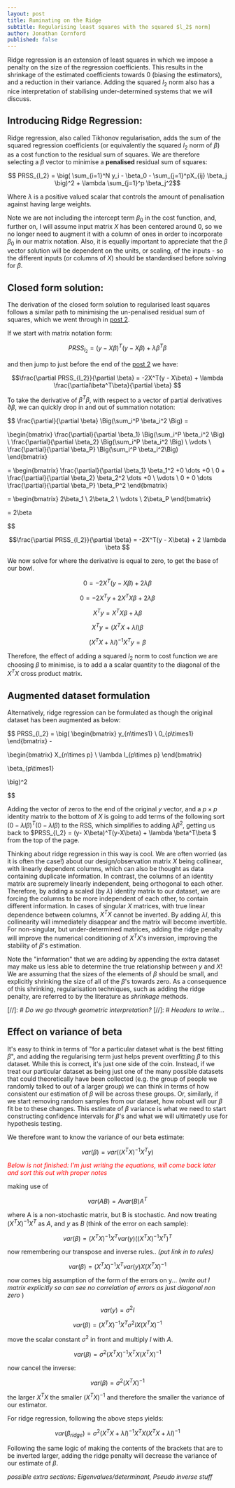 ```yaml
---
layout: post
title: Ruminating on the Ridge
subtitle: Regularising least squares with the squared $l_2$ norm]
author: Jonathan Cornford
published: false
---
```


Ridge regression is an extension of least squares in which we impose a penalty on the size of the regression coefficients.
This results in the shrinkage of the estimated coefficients towards 0 (biasing the estimators), and a reduction in their variance. Adding the squared $l_2$ norm
also has a nice interpretation of stabilising under-determined systems that we will discuss.

## Introducing Ridge Regression:
Ridge regression, also called Tikhonov regularisation, adds the sum of the squared regression coefficients (or equivalently the squared $l_2$ norm of $\beta$) as a cost function to the residual sum of squares.
 We are therefore selecting a $\beta$ vector to minimise a **penalised** residual sum of squares:

$$ PRSS_{l_2} =  \big( \sum_{i=1}^N y_i - \beta_0 - \sum_{j=1}^pX_{ij} \beta_j \big)^2 + \lambda \sum_{j=1}^p \beta_j^2$$

Where $\lambda$ is a positive valued scalar that controls the amount of penalisation against having large weights. 

Note we are not including the intercept term $\beta_0$ in the cost function, and, further on, I will assume input matrix $X$ has been centered around
0, so we no longer need to augment it with a column of ones in order to incorporate $\beta_0$ in our matrix notation. Also, it is equally important to appreciate
 that the $\beta$ vector solution will be dependent on the units, or scaling, of the inputs - so the different inputs (or columns of $X$) should be standardised  before solving for $\beta$.

## Closed form solution:
The derivation of the closed form solution to regularised least squares follows a similar path to minimising the un-penalised residual sum of squares, which we went through
in [post 2](../2017-02-07-least-squares-for-dummies).

If we start with matrix notation form:

$$ PRSS_{l_2} = (y- X\beta)^T(y-X\beta) + \lambda \beta^T\beta $$

and then jump to just before the end of the [post 2](..\2017-02-08-least-squares-for-dummies) we have:

$$\frac{\partial PRSS_{l_2}}{\partial \beta} = -2X^T(y - X\beta) + \lambda \frac{\partial\beta^T\beta}{\partial \beta} $$

To take the derivative of $\beta^T\beta$, with respect to a vector of partial derivatives $\partial\beta$, we can quickly drop in and out of summation notation:

$$
\frac{\partial}{\partial \beta} \Big(\sum_i^P \beta_i^2 \Big) = 

\begin{bmatrix}
 \frac{\partial}{\partial \beta_1} \Big(\sum_i^P \beta_i^2 \Big)  \\
 \frac{\partial}{\partial \beta_2} \Big(\sum_i^P \beta_i^2 \Big)   \\
  \vdots \\
  \frac{\partial}{\partial \beta_P} \Big(\sum_i^P \beta_i^2\Big)  
\end{bmatrix}

= \begin{bmatrix}
 \frac{\partial}{\partial \beta_1} \beta_1^2 +0 \dots +0   \\
 0 + \frac{\partial}{\partial \beta_2} \beta_2^2  \dots +0    \\
  \vdots \\
 0 + 0 \dots  \frac{\partial}{\partial \beta_P} \beta_P^2
\end{bmatrix}

= \begin{bmatrix}
  2\beta_1 \\
  2\beta_2 \\
  \vdots \\
  2\beta_P
    \end{bmatrix}

= 2\beta
    
$$

$$\frac{\partial PRSS_{l_2}}{\partial \beta} = -2X^T(y - X\beta) + 2 \lambda \beta $$

We now solve for where the derivative is equal to zero, to get the base of our bowl.

$$ 0 = -2X^T(y - X\beta) + 2 \lambda \beta $$

$$ 0 = -2X^Ty + 2X^TX\beta + 2\lambda \beta $$

$$ X^Ty = X^TX\beta + \lambda \beta $$

$$ X^Ty = (X^TX + \lambda I )\beta $$

$$ (X^TX + \lambda I )^{-1}X^Ty = \beta $$

Therefore, the effect of adding a squared $l_2$ norm to cost function we are choosing $\beta$ to minimise, is to add a a scalar
quantity to the diagonal of the $X^TX$ cross product matrix. 

## Augmented dataset formulation
Alternatively, ridge regression can be formulated as though the original dataset has been augmented as below:
 
$$
PRSS_{l_2} = \big(
  \begin{bmatrix}
  y_{n\times1} \\
  0_{p\times1}
    \end{bmatrix} -
   
   \begin{bmatrix}
   X_{n\times p} \\
   \lambda I_{p\times p} 
   \end{bmatrix}
   
   \beta_{p\times1}
   
   \big)^2
    
$$

Adding the vector of zeros to the end of the original $y$ vector, and a $p\times p$ identity matrix to the bottom of $X$ is 
 going to add terms of the following sort $(0-\lambda I\beta)^T(0-\lambda I\beta)$ to the RSS, which simplifies to adding $\lambda\beta^2$,
  getting us back to $PRSS_{l_2} = (y- X\beta)^T(y-X\beta) + \lambda \beta^T\beta $ from the top of the page.
  
Thinking about ridge regression in this way is cool. We are often worried (as it is often the case!) about our design/observation matrix $X$ being 
collinear, with linearly dependent columns, which can also be thought as data containing duplicate information. In contrast, the columns
of an identity matrix are supremely linearly independent, being orthogonal to each other. Therefore, by adding a scaled (by $\lambda$)
identity matrix to our dataset, we are forcing the columns to be more independent of each other, to contain different information. In cases of singular
$X$ matrices, with true linear dependence between columns, $X^TX$ cannot be inverted. By adding $\lambda I$, this collinearity will immediately disappear and the matrix will become invertible. 
For non-singular, but under-determined matrices, adding the ridge penalty will improve the numerical conditioning of $X^TX$'s inversion, improving the stability of $\beta$'s estimation.

Note the "information" that we are adding by appending the extra dataset may make us
less able to determine the true relationship between $y$ and $X$! We are assuming that the sizes of the elements of
 $\beta$ should be small, and explicitly shrinking the size of all of the $\beta$'s towards zero. As a consequence of
 this shrinking, regularisation techniques, such as adding the ridge penalty, are referred to by the literature as 
 *shrinkage* methods.
  
[//]: # *Do we go through geometric interpretation?*
[//]: # *Headers to write...*

## Effect on variance of beta

It's easy to think in terms of "for a particular dataset what is the best fitting $\beta$", and adding the regularising term
just helps prevent overfitting $\beta$ to this dataset. While this is correct, it's just one side of the coin. Instead, if
 we treat our particular dataset as being just one of the many possible datasets that could theoretically have been collected 
 (e.g. the group of people we randomly talked to out of a larger group) we can think in terms of how consistent our estimation
 of $\beta$ will be across these groups. Or, similarly, if we start removing random samples from our dataset, how robust will our
 $\beta$ fit be to these changes. This estimate of $\beta$ variance is what we need to start constructing confidence intervals for 
 $\beta$'s and what we will ultimatetly use for hypothesis testing. 
 
We therefore want to know the variance of our beta estimate:

$$ var(\beta) = var\big((X^TX)^{-1}X^Ty\big) $$

<span style="color:red">*Below is not finished: I'm just writing the equations, will come back later and sort this out with proper notes*</span>

making use of

$$var(AB) = A var(B) A^T$$

where A is a non-stochastic matrix, but B is stochastic. And now treating $(X^TX)^{-1}X^T$ as $A$, and $y$ as $B$ (think of the error on each sample):

$$ var(\beta) = (X^TX)^{-1}X^T var(y) \big((X^TX)^{-1}X^T \big)^T $$

now remembering our transpose and inverse rules.. *(put link in to rules)*

$$ var(\beta) = (X^TX)^{-1}X^T var(y) X (X^TX)^{-1}$$

now comes big assumption of the form of the errors on y... (*write out I matrix explicitly so can see no correlation of errors as just diagonal non zero*
)

$$ var(y) = \sigma^2I$$

$$ var(\beta) = (X^TX)^{-1}X^T \sigma^2I X (X^TX)^{-1}$$

move the scalar constant $\sigma^2$ in front and multiply $I$ with $A$. 

$$ var(\beta) = \sigma^2 (X^TX)^{-1}X^T X (X^TX)^{-1}$$

now cancel the inverse:

$$ var(\beta) = \sigma^2 (X^TX)^{-1}$$

the larger $X^TX$ the smaller $(X^TX)^{-1}$ and therefore the smaller the variance of our estimator.

For ridge regression, following the above steps yields:

$$var(\beta_{ridge}) = \sigma^2(X^TX+\lambda I)^{-1}X^TX(X^TX+\lambda I)^{-1}$$

Following the same logic of making the contents of the brackets that are to be inverted larger, 
adding the ridge penalty will decrease the variance of our estimate of $\beta$.

*possible extra sections: Eigenvalues/determinant, Pseudo inverse stuff*

